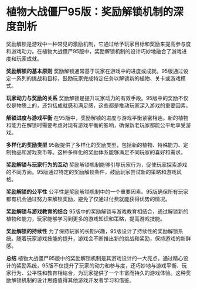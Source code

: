 # 植物大战僵尸95版：奖励解锁机制的深度剖析

奖励解锁是游戏中一种常见的激励机制，它通过给予玩家目标和奖励来提高参与度和游戏动力。在植物大战僵尸95版中，奖励解锁机制的设计巧妙地融合了游戏进度和玩家成就。

**奖励解锁的基本原则**
奖励解锁通常基于玩家在游戏中的进度或成就。95版通过设定一系列的挑战和目标，鼓励玩家完成特定任务以解锁新的植物、关卡或游戏模式。

**玩家动力与奖励的关系**
奖励解锁是提升玩家动力的有效手段。95版中的奖励不仅仅是物质上的，还包括成就感和满足感，这些都是推动玩家深入游戏的重要因素。

**解锁进度与游戏平衡**
在95版中，奖励解锁的进度与游戏平衡紧密相连。新的植物和能力在解锁时需要考虑对现有游戏平衡的影响，确保新老玩家都能公平地享受游戏。

**多样化的奖励类型**
95版提供了多样化的奖励类型，包括新的植物、特殊能力、定制物品和游戏货币等。这种多样化的奖励体系能够满足不同玩家的喜好和需求。

**奖励解锁与玩家行为的互动**
奖励解锁机制能够引导玩家行为，促使玩家探索游戏的不同方面。95版通过特定的奖励解锁条件，鼓励玩家尝试新的策略和游戏风格。

**奖励解锁的公平性**
公平性是奖励解锁机制中的一个重要因素。95版确保所有玩家都有机会通过努力来解锁奖励，避免了仅通过付费就能获得优势的情况。

**奖励解锁与游戏教育的结合**
95版中的奖励解锁与游戏教育相结合，通过解锁新的植物和能力，玩家能够学习到更多的游戏知识和策略，提高游戏技能。

**奖励解锁的持续性**
为了保持玩家的长期兴趣，95版设计了持续性的奖励解锁系统。随着玩家游戏技能的提升，游戏会不断推出新的挑战和奖励，保持游戏的新鲜感。

**总结**
植物大战僵尸95版中的奖励解锁机制是其游戏设计的一大亮点。通过精心设计的奖励系统，95版不仅提升了玩家的动力和参与度，还巧妙地与游戏平衡、玩家行为、公平性和教育相结合，为玩家提供了一个丰富而持久的游戏体验。这种奖励解锁机制的设计思路值得其他游戏开发者学习和借鉴。